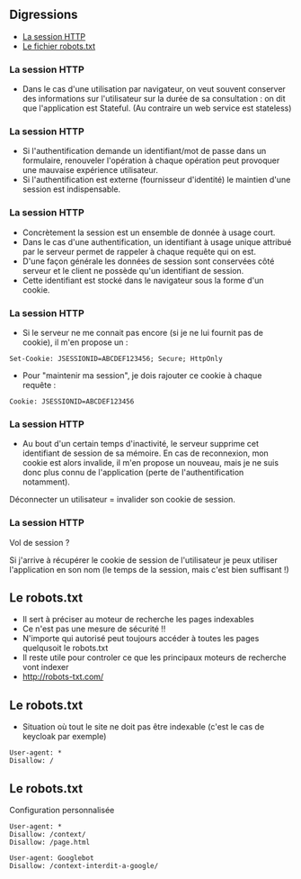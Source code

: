 <!-- .slide: class="slide" -->
## Digressions
- [La session HTTP](#/la-session-http)
- [Le fichier robots.txt](#/le-fichier-robots-txt)





<!-- .slide: class="slide" id="la-session-http" -->
### La session HTTP
- Dans le cas d'une utilisation par navigateur, on veut souvent conserver des informations sur l'utilisateur sur la durée de sa consultation : on dit que l'application est Stateful. (Au contraire un web service est stateless)





<!-- .slide: class="slide" -->
### La session HTTP
- Si l'authentification demande un identifiant/mot de passe dans un formulaire, renouveler l'opération à chaque opération peut provoquer une mauvaise expérience utilisateur.
- Si l'authentification est externe (fournisseur d'identité) le maintien d'une session est indispensable.






<!-- .slide: class="slide" -->
### La session HTTP
- Concrètement la session est un ensemble de donnée à usage court. 
- Dans le cas d'une authentification, un identifiant à usage unique attribué par le serveur permet de rappeler à chaque requête qui on est.
- D'une façon générale les données de session sont conservées côté serveur et le client ne possède qu'un identifiant de session.
- Cette identifiant est stocké dans le navigateur sous la forme d'un cookie.






<!-- .slide: class="slide" -->
### La session HTTP
- Si le serveur ne me connait pas encore (si je ne lui fournit pas de cookie), il m'en propose un :
```
Set-Cookie: JSESSIONID=ABCDEF123456; Secure; HttpOnly
```
- Pour "maintenir ma session", je dois rajouter ce cookie à chaque requête :
```
Cookie: JSESSIONID=ABCDEF123456
```






<!-- .slide: class="slide" -->
### La session HTTP
- Au bout d'un certain temps d'inactivité, le serveur supprime cet identifiant de session de sa mémoire. En cas de reconnexion, mon cookie est alors invalide, il m'en propose un nouveau, mais je ne suis donc plus connu de l'application (perte de l'authentification notamment).

Déconnecter un utilisateur = invalider son cookie de session.






<!-- .slide: class="slide" -->
### La session HTTP
Vol de session ?

Si j'arrive à récupérer le cookie de session de l'utilisateur je peux utiliser l'application en son nom (le temps de la session, mais c'est bien suffisant !)






<!-- .slide: class="slide" id="le-fichier-robots-txt" -->
## Le robots.txt
- Il sert à préciser au moteur de recherche les pages indexables
- Ce n'est pas une mesure de sécurité !! 
- N'importe qui autorisé peut toujours accéder à toutes les pages quelqusoit le robots.txt
- Il reste utile pour controler ce que les principaux moteurs de recherche vont indexer
- http://robots-txt.com/






<!-- .slide: class="slide" -->
## Le robots.txt
- Situation où tout le site ne doit pas être indexable (c'est le cas de keycloak par exemple)
```
User-agent: *
Disallow: /
```






<!-- .slide: class="slide" -->
## Le robots.txt
Configuration personnalisée
```
User-agent: *
Disallow: /context/
Disallow: /page.html

User-agent: Googlebot
Disallow: /context-interdit-a-google/
```